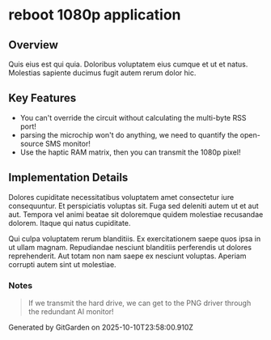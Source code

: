 # reboot 1080p application

## Overview
Quis eius est qui quia. Doloribus voluptatem eius cumque et ut et natus. Molestias sapiente ducimus fugit autem rerum dolor hic.

## Key Features
- You can't override the circuit without calculating the multi-byte RSS port!
- parsing the microchip won't do anything, we need to quantify the open-source SMS monitor!
- Use the haptic RAM matrix, then you can transmit the 1080p pixel!

## Implementation Details
Dolores cupiditate necessitatibus voluptatem amet consectetur iure consequuntur. Et perspiciatis voluptas sit. Fuga sed deleniti autem ut et aut aut. Tempora vel animi beatae sit doloremque quidem molestiae recusandae dolorem. Itaque qui natus cupiditate.
 Qui culpa voluptatem rerum blanditiis. Ex exercitationem saepe quos ipsa in ut ullam magnam. Repudiandae nesciunt blanditiis perferendis ut dolores reprehenderit. Aut totam non nam saepe ex nesciunt voluptas. Aperiam corrupti autem sint ut molestiae.

### Notes
> If we transmit the hard drive, we can get to the PNG driver through the redundant AI monitor!

Generated by GitGarden on 2025-10-10T23:58:00.910Z